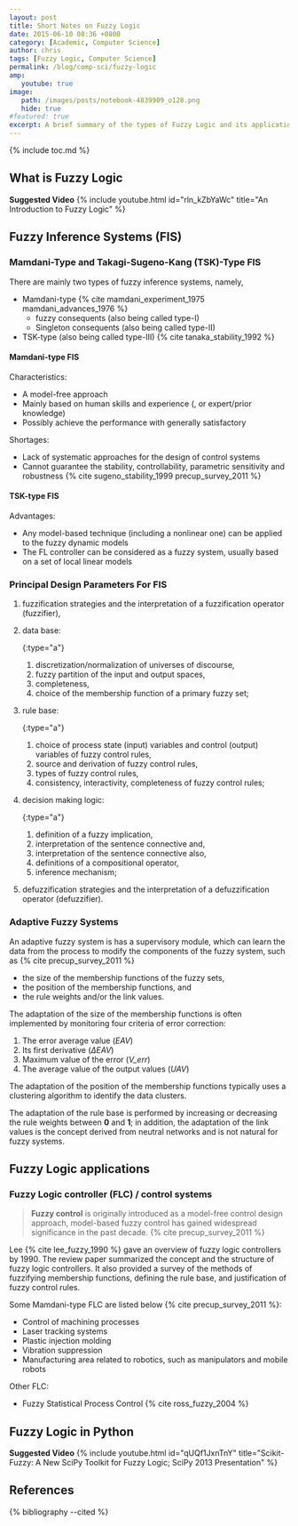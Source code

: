 ```yaml
---
layout: post
title: Short Notes on Fuzzy Logic
date: 2015-06-10 08:36 +0800
category: [Academic, Computer Science]
author: chris
tags: [Fuzzy Logic, Computer Science]
permalink: /blog/comp-sci/fuzzy-logic
amp:
   youtube: true
image:
   path: /images/posts/notebook-4839909_o128.png
   hide: true
#featured: true
excerpt: A brief summary of the types of Fuzzy Logic and its applications in control systems.
---
```


{% include toc.md %}

## What is Fuzzy Logic

<i class="far fa-play-circle"></i> **Suggested Video**
{% include youtube.html id="rln_kZbYaWc" title="An Introduction to Fuzzy Logic" %}

## Fuzzy Inference Systems (FIS)

### Mamdani-Type and Takagi-Sugeno-Kang (TSK)-Type FIS

There are mainly two types of fuzzy inference systems, namely,

+ Mamdani-type {% cite mamdani_experiment_1975 mamdani_advances_1976 %}
   - fuzzy consequents (also being called type-I)
   - Singleton consequents (also being called type-II)
+ TSK-type (also being called type-III) {% cite tanaka_stability_1992 %}

#### Mamdani-type FIS

Characteristics:

+ A model-free approach
+ Mainly based on human skills and experience (, or expert/prior knowledge)
+ Possibly achieve the performance with generally satisfactory

Shortages:

+ Lack of systematic approaches for the design of control systems
+ Cannot guarantee the stability, controllability, parametric sensitivity and robustness {% cite sugeno_stability_1999 precup_survey_2011 %}

#### TSK-type FIS

Advantages:

+ Any model-based technique (including a nonlinear one) can be applied to the fuzzy dynamic models
+ The FL controller can be considered as a fuzzy system, usually based on a set of local linear models

### Principal Design Parameters For FIS

1. fuzzification strategies and the interpretation  of a fuzzification  operator (fuzzifier),
2. data base:

   {:type="a"}
   1. discretization/normalization of universes of discourse,
   2. fuzzy partition of the input and output spaces,
   3. completeness,
   4. choice of the membership function of a primary fuzzy set;

3. rule base:

   {:type="a"}
   1. choice of process state (input)  variables and control (output) variables of fuzzy control rules,
   2. source and derivation of fuzzy control rules,
   3. types of fuzzy control rules,
   4. consistency, interactivity, completeness of fuzzy control rules;

4. decision making logic:

   {:type="a"}
   1. definition of a fuzzy implication,
   2. interpretation of the sentence connective and,
   3. interpretation of the sentence connective also,
   4. definitions of a compositional operator,
   5. inference mechanism;

5. defuzzification strategies and the interpretation of a defuzzification operator (defuzzifier).

### Adaptive Fuzzy Systems

An adaptive fuzzy system is has a supervisory module, which can learn the data from the process to modify the components of the fuzzy system, such as {% cite precup_survey_2011 %}

+ the size of the membership functions of the fuzzy sets,
+ the position of the membership functions, and
+ the rule weights and/or the link values.

The adaptation of the size of the membership functions is often implemented by monitoring four criteria of error correction:

1. The error average value (<var>EAV</var>)
1. Its first derivative (<var>ΔEAV</var>)
1. Maximum value of the error (<var>V_err</var>)
1. The average value of the output values (<var>UAV</var>)

The adaptation of the position of the membership functions typically uses a clustering algorithm to identify the data clusters.

The adaptation of the rule base is performed by increasing or decreasing the rule weights between **0** and **1**; in addition, the adaptation of the link values is the concept derived from neutral networks and is not natural for fuzzy systems.

## Fuzzy Logic applications

### Fuzzy Logic controller (FLC) / control systems

> **Fuzzy control** is originally introduced as a model-free control design approach, model-based fuzzy control has gained widespread significance in the past decade. {% cite precup_survey_2011 %}

Lee {% cite lee_fuzzy_1990 %} gave an overview of fuzzy logic controllers by 1990. The review paper summarized the concept and the structure of fuzzy logic controllers. It also provided a survey of the methods of fuzzifying membership functions, defining the rule base, and justification of fuzzy control rules.

Some Mamdani-type FLC are listed below {% cite precup_survey_2011 %}:

+ Control of machining processes
+ Laser tracking systems
+ Plastic injection molding
+ Vibration suppression
+ Manufacturing area related to robotics, such as manipulators and mobile robots

Other FLC:

+ Fuzzy Statistical Process Control {% cite ross_fuzzy_2004 %}

## Fuzzy Logic in Python

<i class="far fa-play-circle"></i> **Suggested Video**
{% include youtube.html id="qUQf1JxnTnY" title="Scikit-Fuzzy: A New SciPy Toolkit for Fuzzy Logic; SciPy 2013 Presentation" %}

## References

{% bibliography --cited %}

